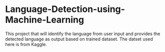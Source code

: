 # Language-Detection-using-Machine-Learning
This project that will identify the language from user input and provides the detected language as output based on trained dataset. The datset used here is from Kaggle.
